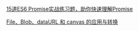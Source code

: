 [15道ES6 Promise实战练习题，助你快速理解Promise](https://mp.weixin.qq.com/s/tetfPizYwMtr-XlBRfZAQA)

[File、Blob、dataURL 和 canvas 的应用与转换](https://mp.weixin.qq.com/s/2MVjduB4aK3T4QuFerlXSQ)

